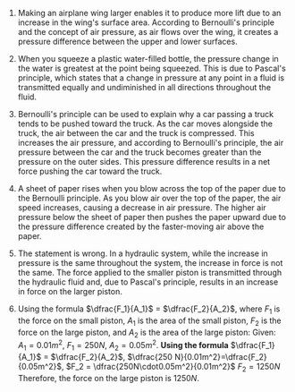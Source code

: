  1. Making an airplane wing larger enables it to produce more lift due to an increase in the wing's surface area. According to Bernoulli's principle and the concept of air pressure, as air flows over the wing, it creates a pressure difference between the upper and lower surfaces. 

2. When you squeeze a plastic water-filled bottle, the pressure change in the water is greatest at the point being squeezed. This is due to Pascal's principle, which states that a change in pressure at any point in a fluid is transmitted equally and undiminished in all directions throughout the fluid. 

3. Bernoulli's principle can be used to explain why a car passing a truck tends to be pushed toward the truck. As the car moves alongside the truck, the air between the car and the truck is compressed. This increases the air pressure, and according to Bernoulli's principle, the air pressure between the car and the truck becomes greater than the pressure on the outer sides. This pressure difference results in a net force pushing the car toward the truck.

4. A sheet of paper rises when you blow across the top of the paper due to the Bernoulli principle. As you blow air over the top of the paper, the air speed increases, causing a decrease in air pressure. The higher air pressure below the sheet of paper then pushes the paper upward due to the pressure difference created by the faster-moving air above the paper.

6. The statement is wrong. In a hydraulic system, while the increase in pressure is the same throughout the system, the increase in force is not the same. The force applied to the smaller piston is transmitted through the hydraulic fluid and, due to Pascal's principle, results in an increase in force on the larger piston.

7. Using the formula $\dfrac{F_1}{A_1}$ = $\dfrac{F_2}{A_2}$, where $F_1$ is the force on the small piston, $A_1$ is the area of the small piston, $F_2$ is the force on the large piston, and $A_2$ is the area of the large piston:
	Given:
	$A_1 = 0.01 m^2$,
	$F_1 = 250 N$,
	$A_2 = 0.05 m^2$.
	**Using the formula**
	 $\dfrac{F_1}{A_1}$ = $\dfrac{F_2}{A_2}$,
	$\dfrac{250 N}{0.01m^2}=\dfrac{F_2}{0.05m^2}$,
	$F_2 = \dfrac{250N\cdot0.05m^2}{0.01m^2}$
	$F_2 = 1250 N$
	Therefore, the force on the large piston is $1250 N$.  